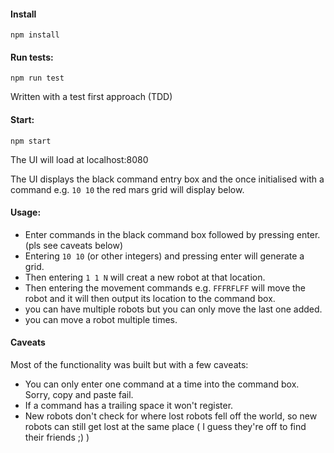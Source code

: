 #### Install 
```
npm install
```

#### Run tests:
```
npm run test
```
Written with a test first approach (TDD)

#### Start:
```
npm start
```
The UI will load at localhost:8080  

The UI displays the black command entry box and the once initialised with a command e.g. `10 10` the red mars grid will display below.

#### Usage:

- Enter commands in the black command box followed by pressing enter. (pls see caveats below)
- Entering `10 10` (or other integers) and pressing enter will generate a grid.
- Then entering `1 1 N` will creat a new robot at that location.
- Then entering the movement commands e.g. `FFFRFLFF` will move the robot and it will then output its location to the command box.
- you can have multiple robots but you can only move the last one added.
- you can move a robot multiple times.

#### Caveats

Most of the functionality was built but with a few caveats: 
  - You can only enter one command at a time into the command box. Sorry, copy and paste fail.
  - If a command has a trailing space it won't register.
  - New robots don't check for where lost robots fell off the world, so new robots can still get lost at the same place 
  ( I guess they're off to find their friends ;) )